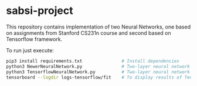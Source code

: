# sabsi-project

This repository contains implementation of two Neural Networks, one based on assignments from Stanford CS231n course and second based on Tensorflow framework.

To run just execute:
```sh
pip3 install requirements.txt               # Install dependencies
python3 NewerNeuralNetwork.py               # Two-layer neural network based on CS231n and display results.
python3 TensorflowNeuralNetwork.py          # Two-layer neural network based on Tensorflow framework
tensorboard --logdir logs-tensorflow/fit    # To display results of TensorflowNeuralNetwork.py using tensorboard
```
